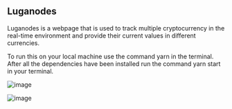 ## Luganodes
<p>Luganodes is a webpage that is used to track multiple cryptocurrency in the real-time environment and provide their current values in different currencies.</p>
<p>To run this on your local machine use the command yarn in the terminal. After all the dependencies have been installed run the command yarn start in your terminal.</p>

![image](https://github.com/user-attachments/assets/7d23756b-65d5-4174-9df4-b253ffd166c0)

![image](https://github.com/user-attachments/assets/433346f2-ed49-4be5-bc94-87cf67be6c8d)
